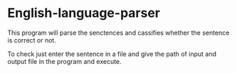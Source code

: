 # English-language-parser

This program will parse the senctences and cassifies whether the sentence is correct or not.

To check just enter the sentence in a file and give the path of input and output file in the program and execute.
